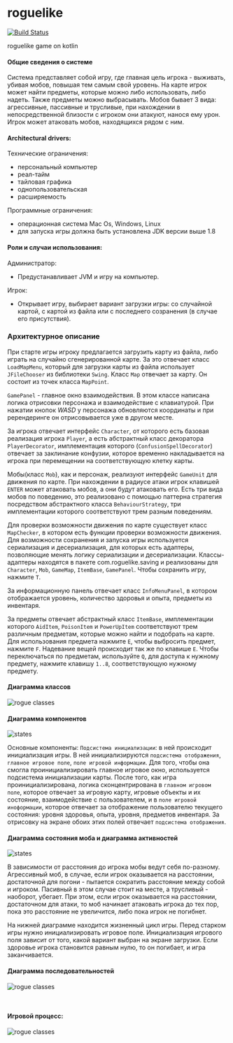 # roguelike 

[![Build Status](https://travis-ci.com/Gammanik/bash.svg?branch=master)](https://travis-ci.com/Gammanik/bash.svg?branch=master)

roguelike game on kotlin

#### Общие сведения о системе
Система представляет собой игру, где главная цель игрока - выживать, убивая мобов, повышая тем самым свой уровень.
На карте игрок может найти предметы, которые можно либо использовать, либо надеть. Также предметы можно выбрасывать.
Мобов бывает 3 вида: агрессивные, пассивные и трусливые, при нахождении в непосредственной близости с игроком они
атакуют, нанося ему урон. Игрок может атаковать мобов, находящихся рядом с ним.

#### Architectural drivers:
Технические ограничения: 
 - персональный компьютер
 - реал-тайм
 - тайловая графика
 - однопользовательская
 - расширяемость
 
Программные ограничения:
- операционная система Mac Os, Windows, Linux
- для запуска игры должна быть установлена JDK версии выше 1.8

#### Роли и случаи использования:
Администратор:
 - Предустанавливает JVM и игру на компьютер.

Игрок:
 - Открывает игру, выбирает вариант загрузки игры: 
со случайной картой, с картой из файла или с последнего созранения (в случае его присутствия).

### Архитектурное описание
При старте игры игроку предлагается загрузить карту из файла, либо играть на случайно сгенерированной карте. За это
отвечает класс `LoadMapMenu`, который для загрузки карты из файла использует `JFileChooser` из библиотеки `Swing`.
Kласс `Map` отвечает за карту. Он состоит из точек класса `MapPoint`.

`GamePanel` - главное окно взаимодействия. В этом классе написана логика отрисовки персонажа и взаимодействие с клавиатурой.
При нажатии кнопок *WASD* у персонажа обновляются координаты и при ререндеринге он отрисовывается уже в другом месте.

За игрока отвечает интерфейс `Character`, от которого есть базовая реализация игрока `Player`, а есть абстрактный класс
декоратора `PlayerDecorator`, имплементация которого (`ConfusionSpellDecorator`) отвечает за заклинание конфузии, которое
временно накладывается на игрока при перемещении на соответствующую клетку карты.

Мобы(класс `Mob`), как и персонаж, реализуют интерфейс `GameUnit` для движения по карте. При нахождении в радиусе атаки
игрок клавишей `ENTER` может атаковать мобов, а они будут атаковать его. Есть три вида мобов по поведению, это
реализовано с помощью паттерна стратегия посредством абстрактного класса `BehaviourStrategy`, три имплементации которого
соответствуют трем разным поведениям.

Для проверки возможности движения по карте существует класс `MapChecker`, в котором есть функции проверки возможности
движения. Для возможности сохранения и запуска игры используется сериализация и десериализация, для которых есть адаптеры,
позволяющие менять логику сериализации и десериализации. Классы-адаптеры находятся в пакете com.roguelike.saving и
реализованы для `Character`, `Mob`, `GameMap`, `ItemBase`, `GamePanel`. Чтобы сохранить игру, нажмите `T`.

За информационную панель отвечает класс `InfoMenuPanel`, в котором отображается уровень, количество здоровья и опыта,
предметы из инвентаря.

За предметы отвечает абстрактный класс `ItemBase`, имплементации которого `AidItem`, `PoisonItem` и `PowerUpItem`
соответствуют трем различным предметам, которые можно найти и подобрать на карте. Для использования предмета нажмите `E`,
чтобы выбросить предмет, нажмите `F`. Надевание вещей происходит так же по клавише
 `E`. Чтобы переключаться по предметам, используйте `Q`, для доступа к нужному предмету,
нажмите клавишу `1..8`, соответствующую нужному предмету.

#### Диаграмма классов
![rogue classes](./rogClasses.png)

#### Диаграмма компонентов
![states](./diagrams/componentsDiagram.png)

Основные компоненты:
`Подсистема инициализации`: в ней происходит инициализация игры. В ней инициализируются `подсистема отображения`,
`главное игровое поле`, `поле игровой информации`. Для того, чтобы она смогла проинициализировать главное игровое окно,
используется подсистема инициализации карты. После того, как игра проинициализирована, логика сконцентрирована
в `главном игровом поле`, которое отвечает за игровую карту, игровые объекты и их состояние, взаимодействие 
с пользователем, и в `поле игровой иноформации`, которое отвечает за отображение пользователю текущего состояния: 
уровня здоровья, опыта, уровня, предметов инвентаря. За отрисовку на экране обоих этих полей отвечает `подсистема
отображения`.


#### Диаграмма состояния моба и диаграмма активностей
![states](./diagrams/states.png)

В зависимости от расстояния до игрока мобы ведут себя по-разному.
Агрессивный моб, в случае, если игрок оказывается на расстоянии, достаточной для погони -
пытается сократить расстояние между собой и игроком. Пасивный в этом случае стоит на месте, а трусливый - наоборот, убегает.
При этом, если игрок оказывается на расстоянии, достаточном для атаки, 
то моб начинает атаковать игрока до тех пор, пока это расстояние не увеличится, либо пока игрок не погибнет.

На нижней диаграмме находится жизненный цикл игры.
Перед старком игры нужно инициализировать игровое поле. Инициализация игрового поля зависит от того, какой вариант выбран на экране загрузки.
Если здоровье игрока становится равным нулю, то он погибает, и игра заканчивается.

#### Диаграмма последовательностей 
![rogue classes](./diagrams/seq_diag.png)


&nbsp;
#### Игровой процесс:
![rogue classes](./game_screen.jpg)

